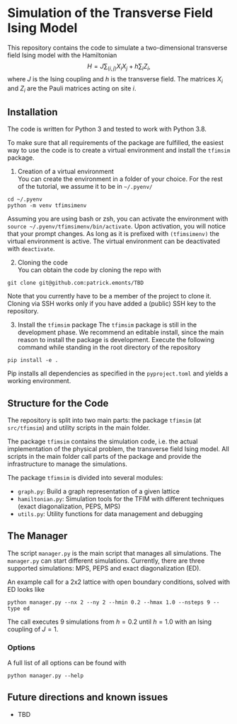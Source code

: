 Simulation of the Transverse Field Ising Model
==============================================

This repository contains the code to simulate a two-dimensional transverse field Ising model with the Hamiltonian
$$
H = J \sum_{\langle i,j \rangle} X_i X_j + h \sum_i Z_i,
$$
where $J$ is the Ising coupling and $h$ is the transverse field. 
The matrices $X_i$ and $Z_i$ are the Pauli matrices acting on site $i$.

## Installation
The code is written for Python 3 and tested to work with Python 3.8.

To make sure that all requirements of the package are fulfilled, the easiest way to use the code is to create a virtual environment and install the `tfimsim` package.

1. Creation of a virtual environment  
You can create the environment in a folder of your choice. 
For the rest of the tutorial, we assume it to be in `~/.pyenv/`
```
cd ~/.pyenv
python -m venv tfimsimenv
```
Assuming you are using bash or zsh, you can activate the environment with `source ~/.pyenv/tfimsimenv/bin/activate`.
Upon activation, you will notice that your prompt changes.
As long as it is prefixed with `(tfimsimenv)` the virtual environment is active.
The virtual environment can be deactivated with `deactivate`.

2. Cloning the code  
You can obtain the code by cloning the repo with
```
git clone git@github.com:patrick.emonts/TBD
```

Note that you currently have to be a member of the project to clone it.
Cloning via SSH works only if you have added a (public) SSH key to the repository.

3. Install the `tfimsim` package
The `tfimsim` package is still in the development phase.
We recommend an editable install, since the main reason to install the package is development.
Execute the following command while standing in the root directory of the repository
```
pip install -e .
```

Pip installs all dependencies as specified in the `pyproject.toml` and yields a working environment.

## Structure for the Code

The repository is split into two main parts: the package `tfimsim` (at `src/tfimsim`) and utility scripts in the main folder.

The package `tfimsim` contains the simulation code, i.e. the actual implementation of the physical problem, the transverse field Ising model.
All scripts in the main folder call parts of the package and provide the infrastructure to manage the simulations.

The package `tfimsim` is divided into several modules:
- `graph.py`: Build a graph representation of a given lattice
- `hamiltonian.py`: Simulation tools for the TFIM with different techniques (exact diagonalization, PEPS, MPS)
- `utils.py`: Utility functions for data management and debugging

## The Manager

The script `manager.py` is the main script that manages all simulations.
The `manager.py` can start different simulations.
Currently, there are three supported simulations: MPS, PEPS and exact diagonalization (ED).

An example call for a 2x2 lattice with open boundary conditions, solved with ED looks like
```
python manager.py --nx 2 --ny 2 --hmin 0.2 --hmax 1.0 --nsteps 9 --type ed
```
The call executes 9 simulations from $h=0.2$ until $h=1.0$ with an Ising coupling of $J=1$.


### Options

A full list of all options can be found with
```
python manager.py --help
```

## Future directions and known issues

- TBD